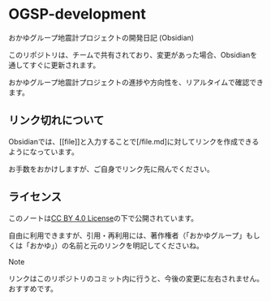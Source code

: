 # OGSP-development
おかゆグループ地震計プロジェクトの開発日記 (Obsidian)

このリポジトリは、チームで共有されており、変更があった場合、Obsidianを通してすぐに更新されます。

おかゆグループ地震計プロジェクトの進捗や方向性を、リアルタイムで確認できます。
## リンク切れについて
Obsidianでは、[[file]]と入力することで[/file.md]に対してリンクを作成できるようになっています。

お手数をおかけしますが、ご自身でリンク先に飛んでください。

## ライセンス
このノートは[CC BY 4.0 License](LICENSE)の下で公開されています。

自由に利用できますが、引用・再利用には、著作権者（「おかゆグループ」もしくは「おかゆ」）の名前と元のリンクを明記してくださいね。

> [!NOTE]
>リンクはこのリポジトリのコミット内に行うと、今後の変更に左右されません。
>おすすめです。